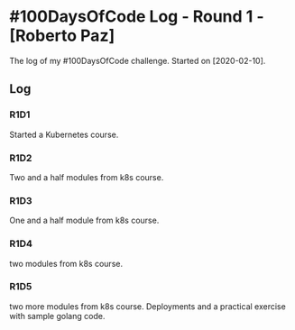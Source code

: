 # #100DaysOfCode Log - Round 1 - [Roberto Paz]

The log of my #100DaysOfCode challenge. Started on [2020-02-10].

## Log

### R1D1 
Started a Kubernetes course.

### R1D2
Two and a half modules from k8s course.

### R1D3
One and a half module from k8s course.

### R1D4
two modules from k8s course.

### R1D5
two more modules from k8s course. Deployments and a practical exercise with sample golang code.

